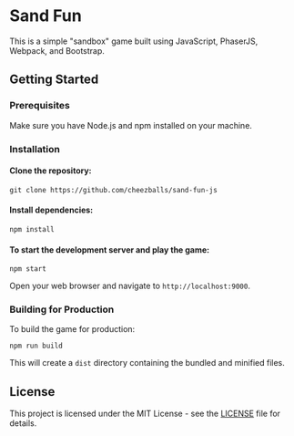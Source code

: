 # Sand Fun

This is a simple "sandbox" game built using JavaScript, PhaserJS, Webpack, and Bootstrap.

## Getting Started

### Prerequisites

Make sure you have Node.js and npm installed on your machine.

### Installation

#### Clone the repository:

`git clone https://github.com/cheezballs/sand-fun-js`

#### Install dependencies:

`npm install`

#### To start the development server and play the game:

`npm start`

Open your web browser and navigate to `http://localhost:9000`.

### Building for Production

To build the game for production:

`npm run build`

This will create a `dist` directory containing the bundled and minified files.

## License

This project is licensed under the MIT License - see the [LICENSE](LICENSE) file for details.
